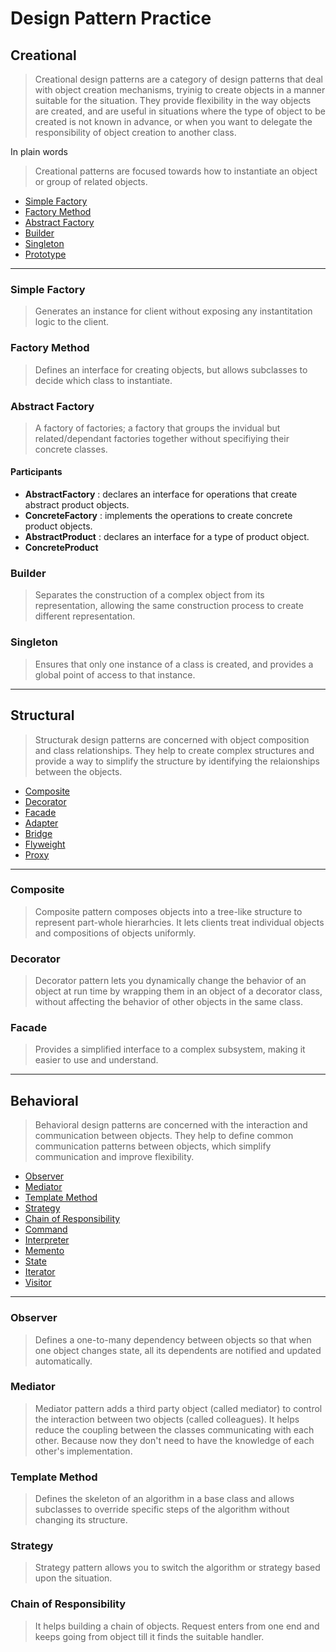 # Design Pattern Practice

## Creational

> Creational design patterns are a category of design patterns that deal with object creation mechanisms, tryinig to create objects in a manner suitable for the situation. They provide flexibility in the way objects are created, and are useful in situations where the type of object to be created is not known in advance, or when you want to delegate the responsibility of object creation to another class.

In plain words
> Creational patterns are focused towards how to instantiate an object or group of related objects.

* [Simple Factory](#simple-factory)
* [Factory Method](#factory-method)
* [Abstract Factory](#abstract-factory)
* [Builder](#builder)
* [Singleton](#singleton)
* [Prototype](#)
---
### Simple Factory
> Generates an instance for client without exposing any instantitation logic to the client.

### Factory Method
> Defines an interface for creating objects, but allows subclasses to decide which class to instantiate.

### Abstract Factory
> A factory of factories; a factory that groups the invidual but related/dependant factories together without specifiying their concrete classes.

#### Participants
- __AbstractFactory__
: declares an interface for operations that create abstract product objects.
- __ConcreteFactory__
: implements the operations to create concrete product objects.
- __AbstractProduct__
: declares an interface for a type of product object.
- __ConcreteProduct__


### Builder
> Separates the construction of a complex object from its representation, allowing the same construction process to create different representation.

### Singleton
> Ensures that only one instance of a class is created, and provides a global point of access to that instance.
---

## Structural
> Structurak design patterns are concerned with object composition and class relationships. They help to create complex structures and provide a way to simplify the structure by identifying the relaionships between the objects.

* [Composite](#composite)
* [Decorator](#decorator)
* [Facade](#facade)
* [Adapter](#)
* [Bridge](#)
* [Flyweight](#)
* [Proxy](#)
---
### Composite
> Composite pattern composes objects into a tree-like structure to represent part-whole hierarhcies. It lets clients treat individual objects and compositions of objects uniformly.

### Decorator
> Decorator pattern lets you dynamically change the behavior of an object at run time by wrapping them in an object of a decorator class, without affecting the behavior of other objects in the same class.

### Facade
> Provides a simplified interface to a complex subsystem, making it easier to use and understand.

---
## Behavioral
> Behavioral design patterns are concerned with the interaction and communication between objects. They help to define common communication patterns between objects, which simplify communication and improve flexibility.

* [Observer](#observer)
* [Mediator](#mediator)
* [Template Method](#template-method)
* [Strategy](#strategy)
* [Chain of Responsibility](#chain-of-responsibility)
* [Command](#)
* [Interpreter](#)
* [Memento](#)
* [State](#)
* [Iterator](#)
* [Visitor](#)

---
### Observer
> Defines a one-to-many dependency between objects so that when one object changes state, all its dependents are notified and updated automatically.

### Mediator
> Mediator pattern adds a third party object (called mediator) to control the interaction between two objects (called colleagues). It helps reduce the coupling between the classes communicating with each other. Because now they don't need to have the knowledge of each other's implementation.

### Template Method
> Defines the skeleton of an algorithm in a base class and allows subclasses to override specific steps of the algorithm without changing its structure.

### Strategy
> Strategy pattern allows you to switch the algorithm or strategy based upon the situation.

### Chain of Responsibility
> It helps building a chain of objects. Request enters from one end and keeps going from object till it finds the suitable handler.
